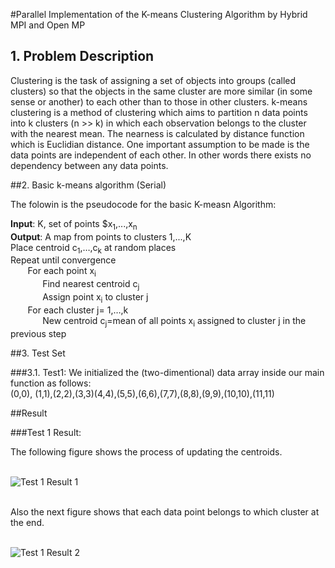 #Parallel Implementation of the K-means Clustering Algorithm by Hybrid MPI and Open MP

## 1. Problem Description 

Clustering is the task of assigning a set of objects into groups (called clusters) so that the objects in the same cluster are more similar (in some sense or another) to each other than to those in other clusters. k-means clustering is a method of clustering which aims to partition n data points into k clusters (n >> k) in which each observation belongs to the cluster with the nearest mean.  The nearness is calculated by distance function which is Euclidian distance. One important assumption to be made is the data points are independent of each other. In other words there exists no dependency between any data points. 

##2. Basic  k-means algorithm (Serial)

The folowin is the pseudocode for the basic K-measn Algorithm:

**Input**: K, set of points $x<sub>1</sub>,...,x<sub>n</sub><br>
**Output**: A map from points to clusters 1,...,K<br>
Place centroid c<sub>1</sub>,…,c<sub>k</sub> at random places <br>
Repeat until convergence <br>
&nbsp;&nbsp;&nbsp;&nbsp;&nbsp;&nbsp;	For each point x<sub>i</sub><br>
&nbsp;&nbsp;&nbsp;&nbsp;&nbsp;&nbsp;&nbsp;&nbsp;&nbsp;&nbsp;&nbsp;&nbsp;	Find nearest centroid c<sub>j</sub><br>
&nbsp;&nbsp;&nbsp;&nbsp;&nbsp;&nbsp;&nbsp;&nbsp;&nbsp;&nbsp;&nbsp;&nbsp;		Assign point x<sub>i</sub> to cluster j<br>
&nbsp;&nbsp;&nbsp;&nbsp; &nbsp;&nbsp;For each cluster j= 1,…,k<br>
&nbsp;&nbsp;&nbsp;&nbsp;&nbsp;&nbsp;&nbsp;&nbsp;&nbsp;&nbsp;&nbsp;&nbsp; New centroid c<sub>j</sub>=mean of all points x<sub>i</sub> assigned to cluster j in the previous step<br>

##3. Test Set<br>

###3.1. Test1: We initialized the (two-dimentional) data array inside our main function as follows:<br>
(0,0), (1,1),(2,2),(3,3)(4,4),(5,5),(6,6),(7,7),(8,8),(9,9),(10,10),(11,11)<br>


##Result<br>

###Test 1 Result:<br>

The following figure shows the process of updating the centroids.<br><br>

![Test 1 Result 1](https://github.com/maederayati/Parallel-Kmeans/blob/master/Test1_result1.jpg) <br><br>

Also the next figure shows that each data point belongs to which cluster at the end. <br><br>

![Test 1 Result 2](https://github.com/maederayati/Parallel-Kmeans/blob/master/Test1_result2.jpg) <br><br>
